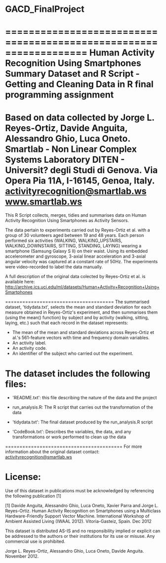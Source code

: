 # GACD_FinalProject
==================================================================
Human Activity Recognition Using Smartphones 
Summary Dataset and R Script - Getting and Cleaning Data in R final programming assignment
==================================================================
Based on data collected by
Jorge L. Reyes-Ortiz, Davide Anguita, Alessandro Ghio, Luca Oneto.
Smartlab - Non Linear Complex Systems Laboratory
DITEN - Universit? degli Studi di Genova.
Via Opera Pia 11A, I-16145, Genoa, Italy.
activityrecognition@smartlab.ws
www.smartlab.ws
==================================================================
This R Script collects, merges, tidies and summarises data on Human Activity Recognition Using Smartphones as Activity Sensors.

The data pertain to experiments carried out by Reyes-Ortiz et al. with a group of 30 volunteers aged between 19 and 48 years. Each person performed six activities (WALKING, WALKING_UPSTAIRS, WALKING_DOWNSTAIRS, SITTING, STANDING, LAYING) wearing a smartphone (Samsung Galaxy S II) on their waist. Using its embedded accelerometer and gyroscope, 3-axial linear acceleration and 3-axial angular velocity was captured at a constant rate of 50Hz. The experiments were video-recorded to label the data manually.

A full description of the original data colected by Reyes-Ortiz et al. is available here: http://archive.ics.uci.edu/ml/datasets/Human+Activity+Recognition+Using+Smartphones


======================================
The summarised dataset, 'tidydata.txt', selects the mean and standard deviation for each measure obtained in Reyes-Ortiz's experiment, and then summarises them (using the mean() function) by subject and by activity (walking, sitting, laying, etc.) such that each record in the dataset represents:

- The mean of the mean and standard deviations across Reyes-Ortiz et al.'s 561-feature vectors with time and frequency domain variables. 
- An activity label. 
- An activity code.
- An identifier of the subject who carried out the experiment.

The dataset includes the following files:
=========================================

- 'README.txt': this file describing the nature of the data and the project

- run_analysis.R: The R script that carries out the transformation of the data

- 'tidydata.txt': The final dataset produced by the run_analysis.R script

- 'CodeBook.txt': Describes the variables, the data, and any transformations or work performed to clean up the data


=========================================
For more information about the original dataset contact: activityrecognition@smartlab.ws

License:
========
Use of this dataset in publications must be acknowledged by referencing the following publication [1] 

[1] Davide Anguita, Alessandro Ghio, Luca Oneto, Xavier Parra and Jorge L. Reyes-Ortiz. Human Activity Recognition on Smartphones using a Multiclass Hardware-Friendly Support Vector Machine. International Workshop of Ambient Assisted Living (IWAAL 2012). Vitoria-Gasteiz, Spain. Dec 2012

This dataset is distributed AS-IS and no responsibility implied or explicit can be addressed to the authors or their institutions for its use or misuse. Any commercial use is prohibited.

Jorge L. Reyes-Ortiz, Alessandro Ghio, Luca Oneto, Davide Anguita. November 2012.
